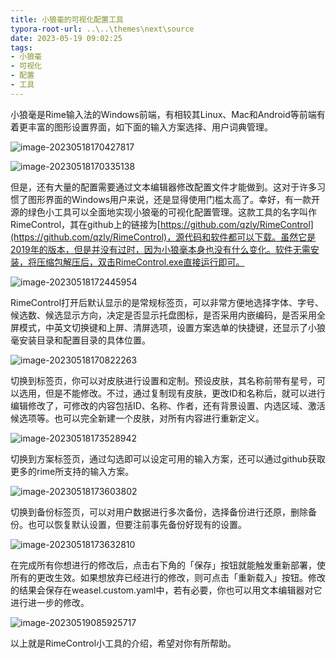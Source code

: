 ```yaml
---
title: 小狼毫的可视化配置工具
typora-root-url: ..\..\themes\next\source
date: 2023-05-19 09:02:25
tags:
- 小狼毫
- 可视化
- 配置
- 工具
---
```


小狼毫是Rime输入法的Windows前端，有相较其Linux、Mac和Android等前端有着更丰富的图形设置界面，如下面的输入方案选择、用户词典管理。

<!--more-->

![image-20230518170427817](/images/image-20230518170427817.png)

![image-20230518170335138](/images/image-20230518170335138.png)

但是，还有大量的配置需要通过文本编辑器修改配置文件才能做到。这对于许多习惯了图形界面的Windows用户来说，还是显得使用门槛太高了。幸好，有一款开源的绿色小工具可以全面地实现小狼毫的可视化配置管理。这款工具的名字叫作RimeControl，其在github上的链接为[https://github.com/qzly/RimeControl](https://github.com/qzly/RimeControl)，源代码和软件都可以下载。虽然它是2019年的版本，但是并没有过时，因为小狼毫本身也没有什么变化。软件无需安装，将压缩包解压后，双击RimeControl.exe直接运行即可。

![image-20230518172445954](/images/image-20230518172445954.png)

RimeControl打开后默认显示的是常规标签页，可以非常方便地选择字体、字号、候选数、候选显示方向，决定是否显示托盘图标，是否采用内嵌编码，是否采用全屏模式，中英文切换键和上屏、清屏选项，设置方案选单的快捷键，还显示了小狼毫安装目录和配置目录的具体位置。

![image-20230518170822263](/images/image-20230518170822263.png)

切换到标签页，你可以对皮肤进行设置和定制。预设皮肤，其名称前带有星号，可以选用，但是不能修改。不过，通过复制现有皮肤，更改ID和名称后，就可以进行编辑修改了，可修改的内容包括ID、名称、作者，还有背景设置、内选区域、激活候选项等。也可以完全新建一个皮肤，对所有内容进行重新定义。

![image-20230518173528942](/images/image-20230518173528942.png)

切换到方案标签页，通过勾选即可以设定可用的输入方案，还可以通过github获取更多的rime所支持的输入方案。

![image-20230518173603802](/images/image-20230518173603802.png)

切换到备份标签页，可以对用户数据进行多次备份，选择备份进行还原，删除备份。也可以恢复默认设置，但要注前事先备份好现有的设置。

![image-20230518173632810](/images/image-20230518173632810.png)

在完成所有你想进行的修改后，点击右下角的「保存」按钮就能触发重新部署，使所有的更改生效。如果想放弃已经进行的修改，则可点击「重新载入」按钮。修改的结果会保存在weasel.custom.yaml中，若有必要，你也可以用文本编辑器对它进行进一步的修改。

![image-20230519085925717](/images/image-20230519085925717.png)

以上就是RimeControl小工具的介绍，希望对你有所帮助。